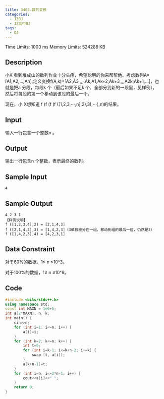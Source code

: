 ```yaml
---
title: 3403.数列变换
categories:
  - JZOJ
  - JZ高中OJ
tags:
  - OJ
---
```


Time Limits: 1000 ms  Memory Limits: 524288 KB 

## Description

小X 看到堆成山的数列作业十分头疼，希望聪明的你来帮帮他。考虑数列A=[A1,A2,...,An],定义变换f(A,k)=[A2,A3,,,,.Ak,A1,Ak+2,Ak+3,,,,A2k,Ak+1,...]，也就是把a 分段，每段k 个（最后如果不足k 个，全部分到新的一段里，见样例），然后将每段的第一个移动到该段的最后一个。

现在，小 X想知道 f (f (f (f ([1,2,3,⋯,n],2),3),⋯),n)的结果。



## Input

输入一行包含一个整数n 。

## Output

输出一行包含n 个整数，表示最终的数列。

## Sample Input

```
4
```

## Sample Output

```
4 2 3 1
【样例说明】
f ([1,2,3,4],2) = [2,1,4,3]
f ([2,1,4,3],3) = [1,4,2,3]（3单独被分在一组，移动到组的最后一位，仍然是3）
f ([1,4,2,3],4) = [4,2,3,1]
```

## Data Constraint

对于60%的数据，1≤ n ≤10^3。

对于100%的数据，1≤ n ≤10^6。

## Code

```cpp
#include <bits/stdc++.h>
using namespace std;
const int MAXN = 1e6+5;
int a[2*MAXN], n, k;
int main() {
    cin>>n;
    for (int i=1; i<=n; i++) {
        a[i]=i;
    }
    for (int k=2; k<=n; k++) {
        int t=0;
        for (int i=k-1; i<=k+n-2; i+=k) {
            swap (t, a[i]);
        }
        a[k+n-1]=t;
    }
    for (int i=n; i<=2*n-1; i++) {
        cout<<a[i]<<" ";
    }
    return 0;
}
```


